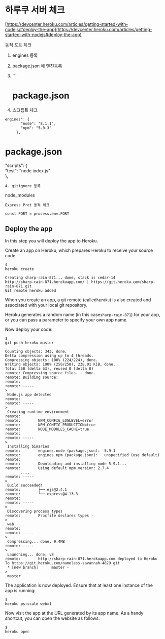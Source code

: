 # 하루쿠 서버 체크

[https://devcenter.heroku.com/articles/getting-started-with-nodejs\#deploy-the-app](https://devcenter.heroku.com/articles/getting-started-with-nodejs#deploy-the-app)

동적 포트 체크

1. engines 등록

2. package.json 에 엔진등록

3. \`\`\`

   # package.json

4. 스크립트 체크

```
engines": {
       "node": "8.1.1",
       "npm": "5.0.3"
     },
```

# package.json

"scripts": {  
    "test": "node index.js"  
},

```
4. gitignore 등록
```

node\_modules

```
Express Prot 동적 체크
```

`const PORT = process.env.PORT`

## Deploy the app

In this step you will deploy the app to Heroku.

Create an app on Heroku, which prepares Heroku to receive your source code.

```
$ 
heroku create

Creating sharp-rain-871... done, stack is cedar-14
http://sharp-rain-871.herokuapp.com/ | https://git.heroku.com/sharp-rain-871.git
Git remote heroku added

```

When you create an app, a git remote \(called`heroku`\) is also created and associated with your local git repository.

Heroku generates a random name \(in this case`sharp-rain-871`\) for your app, or you can pass a parameter to specify your own app name.

Now deploy your code:

```
$ 
git push heroku master

Counting objects: 343, done.
Delta compression using up to 4 threads.
Compressing objects: 100% (224/224), done.
Writing objects: 100% (250/250), 238.01 KiB, done.
Total 250 (delta 63), reused 0 (delta 0)
remote: Compressing source files... done.
remote: Building source:
remote:
remote: -----
>
 Node.js app detected
remote:
remote: -----
>
 Creating runtime environment
remote:
remote:        NPM_CONFIG_LOGLEVEL=error
remote:        NPM_CONFIG_PRODUCTION=true
remote:        NODE_MODULES_CACHE=true
remote:
remote: -----
>
 Installing binaries
remote:        engines.node (package.json):  5.9.1
remote:        engines.npm (package.json):   unspecified (use default)
remote:
remote:        Downloading and installing node 5.9.1...
remote:        Using default npm version: 2.7.4
       ....
remote: -----
>
 Build succeeded!
remote:        ├── ejs@2.4.1
remote:        └── express@4.13.3
remote:
remote: -----
>
 Discovering process types
remote:        Procfile declares types -
>
 web
remote:
remote: -----
>
 Compressing... done, 9.4MB
remote: -----
>
 Launching... done, v8
remote:        http://sharp-rain-871.herokuapp.com deployed to Heroku
To https://git.heroku.com/nameless-savannah-4829.git
 * [new branch]      master -
>
 master

```

The application is now deployed. Ensure that at least one instance of the app is running:

```
$ 
heroku ps:scale web=1
```

Now visit the app at the URL generated by its app name. As a handy shortcut, you can open the website as follows:

```
$ 
heroku open
```



